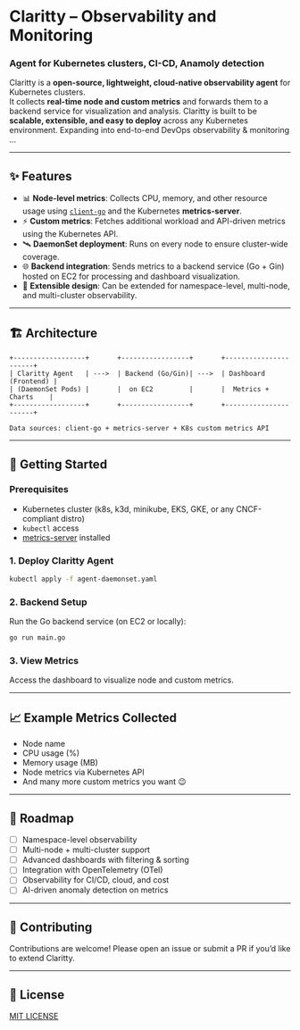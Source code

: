 # Claritty – Observability and Monitoring 

### Agent for Kubernetes clusters, CI-CD, Anamoly detection  

Claritty is a **open-source, lightweight, cloud-native observability agent** for Kubernetes clusters.  
It collects **real-time node and custom metrics** and forwards them to a backend service for visualization and analysis. Claritty is built to be **scalable, extensible, and easy to deploy** across any Kubernetes environment. Expanding into end-to-end DevOps observability & monitoring ...

---

## ✨ Features  
- 📊 **Node-level metrics**: Collects CPU, memory, and other resource usage using [`client-go`](https://github.com/kubernetes/client-go) and the Kubernetes **metrics-server**.  
- ⚡ **Custom metrics**: Fetches additional workload and API-driven metrics using the Kubernetes API.  
- 🛰 **DaemonSet deployment**: Runs on every node to ensure cluster-wide coverage.  
- 🌐 **Backend integration**: Sends metrics to a backend service (Go + Gin) hosted on EC2 for processing and dashboard visualization.  
- 🔧 **Extensible design**: Can be extended for namespace-level, multi-node, and multi-cluster observability.  

---

## 🏗 Architecture  
```
+------------------+       +-----------------+       +----------------------+
| Claritty Agent   | --->  | Backend (Go/Gin)| --->  | Dashboard (Frontend) |
| (DaemonSet Pods) |       |  on EC2         |       |  Metrics + Charts    |
+------------------+       +-----------------+       +----------------------+

Data sources: client-go + metrics-server + K8s custom metrics API
```

---

## 🚀 Getting Started  

### Prerequisites  
- Kubernetes cluster (k8s, k3d, minikube, EKS, GKE, or any CNCF-compliant distro)  
- `kubectl` access  
- [metrics-server](https://github.com/kubernetes-sigs/metrics-server) installed  

### 1. Deploy Claritty Agent  
```bash
kubectl apply -f agent-daemonset.yaml
```

### 2. Backend Setup  
Run the Go backend service (on EC2 or locally):  
```bash
go run main.go
```

### 3. View Metrics  
Access the dashboard to visualize node and custom metrics.  

---

## 📈 Example Metrics Collected  
- Node name  
- CPU usage (%)  
- Memory usage (MB)  
- Node metrics via Kubernetes API  
- And many more custom metrics you want 😉

---

## 🔮 Roadmap  
- [ ] Namespace-level observability  
- [ ] Multi-node + multi-cluster support  
- [ ] Advanced dashboards with filtering & sorting  
- [ ] Integration with OpenTelemetry (OTel)  
- [ ] Observability for CI/CD, cloud, and cost
- [ ] AI-driven anomaly detection on metrics  

---

## 🤝 Contributing  
Contributions are welcome! Please open an issue or submit a PR if you’d like to extend Claritty.  

---

## 📜 License  
[MIT LICENSE](/LiCENSE)